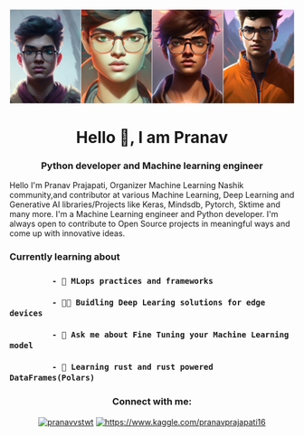 ![MasterHead](banner_image2.jpg)
<h1 align="center">Hello 👋, I am Pranav</h1>
<h3 align="center">Python developer and  Machine learning engineer</h3>
<p> Hello I'm Pranav Prajapati, Organizer Machine Learning Nashik community,and contributor at various Machine Learning, Deep Learning and Generative AI libraries/Projects like Keras, Mindsdb, Pytorch, Sktime and many more. I'm a Machine Learning engineer and Python developer. I'm always open to contribute to Open Source projects in meaningful ways and come up with innovative ideas.</p>

<h3>Currently learning about<h3>
  
             - 🌱 MLops practices and frameworks

             - 👨‍💻 Buidling Deep Learing solutions for edge devices

             - 💬 Ask me about Fine Tuning your Machine Learning model

             - 🦀 Learning rust and rust powered DataFrames(Polars)



<h3 align="center">Connect with me:</h3>
<p align="center">
<a href="https://twitter.com/pranavvstwt" target="blank"><img align="center" src="https://raw.githubusercontent.com/rahuldkjain/github-profile-readme-generator/master/src/images/icons/Social/twitter.svg" alt="pranavvstwt" height="30" width="40" /></a>
<a href="https://kaggle.com/https://www.kaggle.com/pranavprajapati16" target="blank"><img align="center" src="https://raw.githubusercontent.com/rahuldkjain/github-profile-readme-generator/master/src/images/icons/Social/kaggle.svg" alt="https://www.kaggle.com/pranavprajapati16" height="30" width="40" /></a> 
</p>


